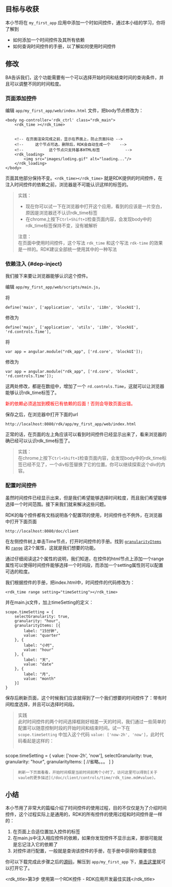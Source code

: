 ## 目标与收获

本小节将在 `my_first_app` 应用中添加一个时如间控件，通过本小结的学习，你将了解到

- 如何添加一个时间控件及其所有依赖
- 如何查询时间控件的手册，以了解如何使用时间控件


## 修改

BA告诉我们，这个功能需要有一个可以选择开始时间和结束时间的查询条件，并且可以调整不同的时间粒度。

### 页面添加控件

编辑 `app/my_first_app/web/index.html` 文件，把body节点修改为：

~~~
<body ng-controller='rdk_ctrl' class="rdk_main">
    <rdk_time ></rdk_time>


    <!-- 在页面渲染完成之前，显示在界面上，防止页面抖动 -->
    <!--     这个节点可选，删除后，RDK会自动生成一个    -->
    <!--           这个节点只支持基本HTML标签           -->
    <rdk_loading>
        <img src="images/loding.gif" alt="loading..."/>
    </rdk_loading>
</body>
~~~
页面其他部分保持不变。`<rdk_time></rdk_time>` 就是RDK提供的时间控件，在注入时间控件的依赖之前，浏览器是不可能认识这样的标签的。

> 实践：
> 
> - 现在你可以试一下在浏览器中打开这个应用，看到的应该是一片空白，原因是浏览器还不认识rdk_time标签
> - 在chrome上按下`Ctrl+Shift+I`检查页面内容，会发现body中的rdk_time标签保持不变，没有被解析
> 
> 注意：<br>
> 在页面中使用时间控件，这个写法 `rdk_time` 和这个写法 `rdk-time` 的效果是一样的。RDK建议全部统一使用其中的一种写法

### 依赖注入 {#dep-inject}

我们接下来要让浏览器能够认识这个控件。

编辑 `app/my_first_app/web/scripts/main.js`，

将

	define('main', ['application', 'utils', 'i18n', 'blockUI'],

修改为

	define('main', ['application', 'utils', 'i18n', 'blockUI', 'rd.controls.Time'],

将

	var app = angular.module("rdk_app", ['rd.core', 'blockUI']);

修改为

	var app = angular.module("rdk_app", ['rd.core', 'blockUI', 'rd.controls.Time']);

这两处修改，都是在数组中，增加了一个 `rd.controls.Time`，这就可以让浏览器能够认识rdk_time标签了。

<span style="color:red">新的依赖必须追加到模板已有依赖的后面！否则会导致页面出错。</span>

保存之后，在浏览器中打开下面的url

	http://localhost:8080/rdk/app/my_first_app/web/index.html

正常的话，在页面的左上角应该可以看到时间控件已经显示出来了，看来浏览器的确已经可以认识rdk_time标签了。

> 实践：<br>
> 在chrome上按下`Ctrl+Shift+I`检查页面内容，会发现body中的rdk_time标签已经不见了，一个div标签替换了它的位置。你可以继续探索这个div的内容。


### 配置时间控件

虽然时间控件已经显示出来，但是我们希望能够选择时间粒度，而且我们希望能够选择一个时间范围。接下来我们就来解决这些问题。

RDK的每个控件都有文档说明各个配置项的使用，时间控件也不例外，在浏览器中打开下面页面

	http://localhost:8080/doc/client

在左侧控件树上单击Time节点，打开时间控件的手册。找到 [`granularityItems`](/doc/client/controls/time/rdk_time.md#granularityItems) 和 [`range`](/doc/client/controls/time/rdk_time.md#range) 这2个属性，这就是我们想要的功能。

通过仔细阅读这2个属性的说明，我们知道，在控件的html节点上添加一个range属性可以使得时间控件能够选择一个时间段，而添加一个setting属性则可以配置可选的粒度。

我们根据控件的手册，把index.html中，时间控件的代码修改为：

	<rdk_time range setting="timeSetting"></rdk_time>

并在main.js文件，加上timeSetting的定义：

~~~
scope.timeSetting = {
    selectGranularity: true,
    granularity: "hour",
    granularityItems: [{
        label: "15分钟",
        value: "quarter"
    }, {
        label: "小时",
        value: "hour"
    }, {
        label: "天",
        value: "date"
    }, {
        label: "月",
        value: "month"
    }]
}
~~~

保存后刷新页面，这个时候我们应该就得到了一个我们想要的时间控件了：带有时间粒度选择，并且可以选择时间段。

> 实践<br>
> 此时时间控件的两个时间选择框刚好相差一天的时间，我们通过一些简单的配置可以随意控制时段的开始时间和结束时间。试一下在 `scope.timeSetting` 中加入这个代码 `value: ['now-2h', 'now']`，此时代码看起是这样的：
> ~~~
scope.timeSetting  = {
	value: ['now-2h', 'now'],
	selectGranularity: true,
	granularity: "hour",
	granularityItems: [
		//省略。。。
	]
}
> ~~~
> 刷新一下页面看看，开始时间框是当前时间前两个小时了。访问这里可以得到[关于vaule的更多描述](/doc/client/controls/time/rdk_time.md#value)。

## 小结
本小节用了非常大的篇幅介绍了时间控件的使用过程，目的不仅仅是为了介绍时间控件，这个过程实际上是通用的，RDK的所有控件的使用过程和时间控件是一样的：

1. 在页面上合适位置加入控件的标签
2. 在main.js中注入相应控件的依赖，如果你发现控件不显示出来，那很可能就是忘记注入它的依赖了
3. 对控件进行配置，一般就是查询该控件的手册，在手册中获得你需要信息



你可以下载完成此步骤之后的[源码](03_use_first_control.zip)，解压到 `app/my_first_app` 下，[单击这里](/rdk/app/my_first_app/web/index.html)就可以打开它了。


<rdk_title>第3步 使用第一个RDK控件 - RDK应用开发最佳实践</rdk_title>